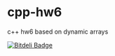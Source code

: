 # cpp-hw6
c++ hw6 based on dynamic arrays

[![Bitdeli Badge](https://d2weczhvl823v0.cloudfront.net/feanor924/cpp-hw6/trend.png)](https://bitdeli.com/free "Bitdeli Badge")
